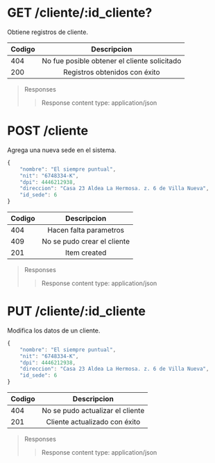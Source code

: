 
# GET /cliente/:id_cliente?


Obtiene registros de cliente.

| Codigo | Descripcion |
|-----------|:-----------:| 
| 404 | No fue posible obtener el cliente solicitado |
| 200 | Registros obtenidos con éxito |
>Responses
>>Response content type: application/json


# POST /cliente


Agrega una nueva sede en el sistema.
``` js
{
    "nombre": "El siempre puntual",
    "nit": "6748334-K",
    "dpi": 4446212938,
    "direccion": "Casa 23 Aldea La Hermosa. z. 6 de Villa Nueva",
    "id_sede": 6
}
```


| Codigo | Descripcion |
|-----------|:-----------:| 
| 404 | Hacen falta parametros|
| 409 | No se pudo crear el cliente |
| 201 | Item created |

>Responses
>>Response content type: application/json


# PUT /cliente/:id_cliente


Modifica los datos de un cliente.
``` js
{
    "nombre": "El siempre puntual",
    "nit": "6748334-K",
    "dpi": 4446212938,
    "direccion": "Casa 23 Aldea La Hermosa. z. 6 de Villa Nueva",
    "id_sede": 6
}
```


| Codigo | Descripcion |
|-----------|:-----------:| 
| 404 | No se pudo actualizar el cliente|
| 201 | Cliente actualizado con éxito |

>Responses
>>Response content type: application/json